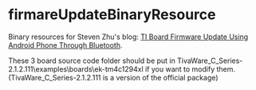 # firmareUpdateBinaryResource
Binary resources for Steven Zhu's blog: <a href="https://zhuxinqi.space/project/firmwareupdate.html" target="_blank">TI Board Firmware Update Using Android Phone Through Bluetooth</a>.

These 3 board source code folder should be put in TivaWare_C_Series-2.1.2.111\examples\boards\ek-tm4c1294xl if you want to modify them. (TivaWare_C_Series-2.1.2.111 is a version of the official package)
